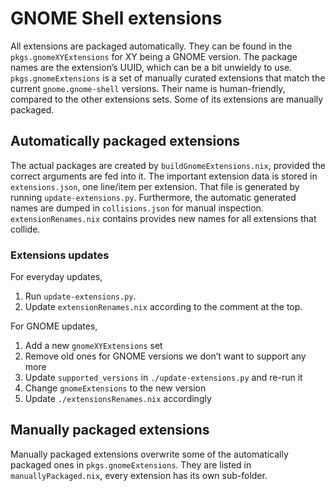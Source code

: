 # GNOME Shell extensions

All extensions are packaged automatically. They can be found in the `pkgs.gnomeXYExtensions` for XY being a GNOME version. The package names are the extension’s UUID, which can be a bit unwieldy to use. `pkgs.gnomeExtensions` is a set of manually curated extensions that match the current `gnome.gnome-shell` versions. Their name is human-friendly, compared to the other extensions sets. Some of its extensions are manually packaged.

## Automatically packaged extensions

The actual packages are created by `buildGnomeExtensions.nix`, provided the correct arguments are fed into it. The important extension data is stored in `extensions.json`, one line/item per extension. That file is generated by running `update-extensions.py`. Furthermore, the automatic generated names are dumped in `collisions.json` for manual inspection. `extensionRenames.nix` contains provides new names for all extensions that collide.

### Extensions updates

For everyday updates,

1. Run `update-extensions.py`.
2. Update `extensionRenames.nix` according to the comment at the top.

For GNOME updates,

1. Add a new `gnomeXYExtensions` set
2. Remove old ones for GNOME versions we don’t want to support any more
3. Update `supported_versions` in `./update-extensions.py` and re-run it
4. Change `gnomeExtensions` to the new version
5. Update `./extensionsRenames.nix` accordingly

## Manually packaged extensions

Manually packaged extensions overwrite some of the automatically packaged ones in `pkgs.gnomeExtensions`. They are listed in `manuallyPackaged.nix`, every extension has its own sub-folder.
